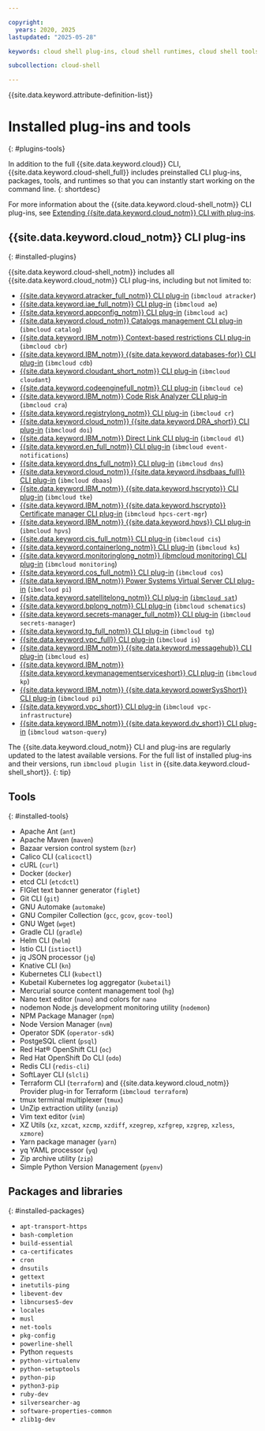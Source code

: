 ```yaml
---

copyright:
  years: 2020, 2025
lastupdated: "2025-05-28"

keywords: cloud shell plug-ins, cloud shell runtimes, cloud shell tools, cloud shell utilities, cli plugins, ibm cloud cli

subcollection: cloud-shell

---
```


{{site.data.keyword.attribute-definition-list}}

# Installed plug-ins and tools
{: #plugins-tools}

In addition to the full {{site.data.keyword.cloud}} CLI, {{site.data.keyword.cloud-shell_full}} includes preinstalled CLI plug-ins, packages, tools, and runtimes so that you can instantly start working on the command line.
{: shortdesc}

For more information about the {{site.data.keyword.cloud-shell_notm}} CLI plug-ins, see [Extending {{site.data.keyword.cloud_notm}} CLI with plug-ins](/docs/cli?topic=cli-plug-ins).

## {{site.data.keyword.cloud_notm}} CLI plug-ins
{: #installed-plugins}

{{site.data.keyword.cloud-shell_notm}} includes all {{site.data.keyword.cloud_notm}} CLI plug-ins, including but not limited to:

* [{{site.data.keyword.atracker_full_notm}} CLI plug-in](/docs/cli?topic=cli-activity-tracker-cli) (`ibmcloud atracker`)
* [{{site.data.keyword.iae_full_notm}} CLI plug-in](/docs/cli?topic=cli-CLI_analytics_engine) (`ibmcloud ae`)
* [{{site.data.keyword.appconfig_notm}} CLI plug-in](/docs/app-configuration?topic=app-configuration-app-configuration-cli) (`ibmcloud ac`)
* [{{site.data.keyword.cloud_notm}} Catalogs management CLI plug-in](/docs/cli?topic=cli-manage-catalogs-plugin) (`ibmcloud catalog`)
* [{{site.data.keyword.IBM_notm}} Context-based restrictions CLI plug-in](/docs/cli?topic=cli-cbr-plugin) (`ibmcloud cbr`)
* [{{site.data.keyword.IBM_notm}} {{site.data.keyword.databases-for}} CLI plug-in](/docs/cli?topic=cli-cdb-reference) (`ibmcloud cdb`)
* [{{site.data.keyword.cloudant_short_notm}} CLI plug-in](/docs/cli?topic=cli-cloudant-cli) (`ibmcloud cloudant`)
* [{{site.data.keyword.codeenginefull_notm}} CLI plug-in](/docs/cli?topic=cli-cli) (`ibmcloud ce`)
* [{{site.data.keyword.IBM_notm}} Code Risk Analyzer CLI plug-in](/docs/cli?topic=cli-cra-cli-plugin) (`ibmcloud cra`)
* [{{site.data.keyword.registrylong_notm}} CLI plug-in](/docs/cli?topic=cli-manage-catalogs-plugin) (`ibmcloud cr`)
* [{{site.data.keyword.cloud_notm}} {{site.data.keyword.DRA_short}} CLI plug-in](/docs/cli?topic=cli-CLI_devops-insights) (`ibmcloud doi`)
* [{{site.data.keyword.IBM_notm}} Direct Link CLI plug-in](/docs/cli?topic=cli-dl-cli) (`ibmcloud dl`)
* [{{site.data.keyword.en_full_notm}} CLI plug-in](/docs/cli?topic=cli-event-notifications-cli) (`ibmcloud event-notifications`)
* [{{site.data.keyword.dns_full_notm}} CLI plug-in](/docs/cli?topic=cli-dns-services-cli-commands) (`ibmcloud dns`)
* [{{site.data.keyword.cloud_notm}} {{site.data.keyword.ihsdbaas_full}} CLI plug-in](/docs/cli?topic=cli-dbaas_cli_plugin) (`ibmcloud dbaas`)
* [{{site.data.keyword.IBM_notm}} {{site.data.keyword.hscrypto}} CLI plug-in](/docs/cli?topic=cli-hpcs-cli-plugin) (`ibmcloud tke`)
* [{{site.data.keyword.IBM_notm}} {{site.data.keyword.hscrypto}} Certificate manager CLI plug-in](/docs/cli?topic=cli-hpcs-cli-plugin#cert-manager-cli-plugin) (`ibmcloud hpcs-cert-mgr`)
* [{{site.data.keyword.IBM_notm}} {{site.data.keyword.hpvs}} CLI plug-in](/docs/cli?topic=cli-hpvs_cli_plugin) (`ibmcloud hpvs`)
* [{{site.data.keyword.cis_full_notm}} CLI plug-in](/docs/cli?topic=cli-cis-cli) (`ibmcloud cis`)
* [{{site.data.keyword.containerlong_notm}} CLI plug-in](/docs/cli?topic=cli-kubernetes-service-cli) (`ibmcloud ks`)
* [{{site.data.keyword.monitoringlong_notm}} (ibmcloud monitoring) CLI plug-in](/docs/cli?topic=cli-monitor-cli) (`ibmcloud monitoring`)
* [{{site.data.keyword.cos_full_notm}} CLI plug-in](/docs/cli?topic=cli-ic-cos-cli) (`ibmcloud cos`)
* [{{site.data.keyword.IBM_notm}} Power Systems Virtual Server CLI plug-in](/docs/power-iaas-cli-plugin?topic=power-iaas-cli-plugin-power-iaas-cli-reference-v1) (`ibmcloud pi`)
* [{{site.data.keyword.satellitelong_notm}} CLI plug-in](/docs/satellite?topic=satellite-satellite-cli-reference) [(`ibmcloud sat`](/docs/satellite?topic=satellite-icsat_map))
* [{{site.data.keyword.bplong_notm}} CLI plug-in](/docs/cli?topic=cli-manage-catalogs-plugin) (`ibmcloud schematics`)
* [{{site.data.keyword.secrets-manager_full_notm}} CLI plug-in](/docs/secrets-manager?topic=secrets-manager-secrets-manager-cli) (`ibmcloud secrets-manager`)
* [{{site.data.keyword.tg_full_notm}} CLI plug-in](/docs/cli?topic=cli-transit-gateway-cli) (`ibmcloud tg`)
* [{{site.data.keyword.vpc_full}} CLI plug-in](/docs/cli?topic=cli-vpc-reference) (`ibmcloud is`)
* [{{site.data.keyword.IBM_notm}} {{site.data.keyword.messagehub}} CLI plug-in](/docs/EventStreams?topic=EventStreams-cli_reference) (`ibmcloud es`)
* [{{site.data.keyword.IBM_notm}} {{site.data.keyword.keymanagementserviceshort}} CLI plug-in](/docs/cli?topic=cli-key-protect-cli-reference) (`ibmcloud kp`)
* [{{site.data.keyword.IBM_notm}} {{site.data.keyword.powerSysShort}} CLI plug-in](/docs/power-iaas-cli-plugin?topic=power-iaas-cli-plugin-power-iaas-cli-reference-v1) (`ibmcloud pi`)
* [{{site.data.keyword.vpc_short}} CLI plug-in](/docs/cli?topic=cli-vpc-reference) (`ibmcloud vpc-infrastructure`)
* [{{site.data.keyword.IBM_notm}} {{site.data.keyword.dv_short}} CLI plug-in](/docs/data-virtualization?topic=data-virtualization-CLI-name) (`ibmcloud watson-query`)

The {{site.data.keyword.cloud_notm}} CLI and plug-ins are regularly updated to the latest available versions. For the full list of installed plug-ins and their versions, run `ibmcloud plugin list` in {{site.data.keyword.cloud-shell_short}}.
{: tip}

## Tools
{: #installed-tools}

   - Apache Ant (`ant`)
   - Apache Maven (`maven`)
   - Bazaar version control system (`bzr`)
   - Calico CLI (`calicoctl`)
   - cURL (`curl`)
   - Docker (`docker`)
   - etcd CLI (`etcdctl`)
   - FIGlet text banner generator (`figlet`)
   - Git CLI (`git`)
   - GNU Automake (`automake`)
   - GNU Compiler Collection (`gcc`, `gcov`, `gcov-tool`)
   - GNU Wget (`wget`)
   - Gradle CLI (`gradle`)
   - Helm CLI (`helm`)
   - Istio CLI (`istioctl`)
   - jq JSON processor (`jq`)
   - Knative CLI (`kn`)
   - Kubernetes CLI (`kubectl`)
   - Kubetail Kubernetes log aggregator (`kubetail`)
   - Mercurial source content management tool (`hg`)
   - Nano text editor (`nano`) and colors for `nano`
   - nodemon Node.js development monitoring utility (`nodemon`)
   - NPM Package Manager (`npm`)
   - Node Version Manager (`nvm`)
   - Operator SDK (`operator-sdk`)
   - PostgeSQL client (`psql`)
   - Red Hat&reg; OpenShift CLI (`oc`)
   - Red Hat OpenShift Do CLI (`odo`)
   - Redis CLI (`redis-cli`)
   - SoftLayer CLI (`slcli`)
   - Terraform CLI (`terraform`) and {{site.data.keyword.cloud_notm}} Provider plug-in for Terraform  (`ibmcloud terraform`)
   - tmux terminal multiplexer (`tmux`)
   - UnZip extraction utility (`unzip`)
   - Vim text editor (`vim`)
   - XZ Utils (`xz`, `xzcat`, `xzcmp`, `xzdiff`, `xzegrep`, `xzfgrep`, `xzgrep`, `xzless`, `xzmore`)
   - Yarn package manager (`yarn`)
   - yq YAML processor (`yq`)
   - Zip archive utility (`zip`)
   - Simple Python Version Management (`pyenv`)

## Packages and libraries
{: #installed-packages}

   - `apt-transport-https`
   - `bash-completion`
   - `build-essential`
   - `ca-certificates`
   - `cron`
   - `dnsutils`
   - `gettext`
   - `inetutils-ping`
   - `libevent-dev`
   - `libncurses5-dev`
   - `locales`
   - `musl`
   - `net-tools`
   - `pkg-config`
   - `powerline-shell`
   - Python `requests`
   - `python-virtualenv`
   - `python-setuptools`
   - `python-pip`
   - `python3-pip`
   - `ruby-dev`
   - `silversearcher-ag`
   - `software-properties-common`
   - `zlib1g-dev`
